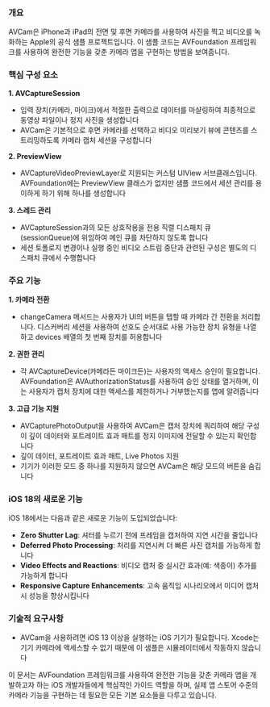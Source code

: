 ### 개요
AVCam은 iPhone과 iPad의 전면 및 후면 카메라를 사용하여 사진을 찍고 비디오를 녹화하는 Apple의 공식 샘플 프로젝트입니다. 이 샘플 코드는 AVFoundation 프레임워크를 사용하여 완전한 기능을 갖춘 카메라 앱을 구현하는 방법을 보여줍니다.

### 핵심 구성 요소

**1. AVCaptureSession**
- 입력 장치(카메라, 마이크)에서 적절한 출력으로 데이터를 마샬링하여 최종적으로 동영상 파일이나 정지 사진을 생성합니다
- AVCam은 기본적으로 후면 카메라를 선택하고 비디오 미리보기 뷰에 콘텐츠를 스트리밍하도록 카메라 캡처 세션을 구성합니다

**2. PreviewView**
- AVCaptureVideoPreviewLayer로 지원되는 커스텀 UIView 서브클래스입니다. AVFoundation에는 PreviewView 클래스가 없지만 샘플 코드에서 세션 관리를 용이하게 하기 위해 하나를 생성합니다

**3. 스레드 관리**
- AVCaptureSession과의 모든 상호작용을 전용 직렬 디스패치 큐(sessionQueue)에 위임하여 메인 큐를 차단하지 않도록 합니다
- 세션 토폴로지 변경이나 실행 중인 비디오 스트림 중단과 관련된 구성은 별도의 디스패치 큐에서 수행합니다

### 주요 기능

**1. 카메라 전환**
- changeCamera 메서드는 사용자가 UI의 버튼을 탭할 때 카메라 간 전환을 처리합니다. 디스커버리 세션을 사용하여 선호도 순서대로 사용 가능한 장치 유형을 나열하고 devices 배열의 첫 번째 장치를 허용합니다

**2. 권한 관리**
- 각 AVCaptureDevice(카메라든 마이크든)는 사용자의 액세스 승인이 필요합니다. AVFoundation은 AVAuthorizationStatus를 사용하여 승인 상태를 열거하며, 이는 사용자가 캡처 장치에 대한 액세스를 제한하거나 거부했는지를 앱에 알려줍니다

**3. 고급 기능 지원**
- AVCapturePhotoOutput을 사용하여 AVCam은 캡처 장치에 쿼리하여 해당 구성이 깊이 데이터와 포트레이트 효과 매트를 정지 이미지에 전달할 수 있는지 확인합니다
- 깊이 데이터, 포트레이트 효과 매트, Live Photos 지원
- 기기가 이러한 모드 중 하나를 지원하지 않으면 AVCam은 해당 모드의 버튼을 숨깁니다

### iOS 18의 새로운 기능
iOS 18에서는 다음과 같은 새로운 기능이 도입되었습니다:

- **Zero Shutter Lag**: 셔터를 누르기 전에 프레임을 캡처하여 지연 시간을 줄입니다
- **Deferred Photo Processing**: 처리를 지연시켜 더 빠른 사진 캡처를 가능하게 합니다
- **Video Effects and Reactions**: 비디오 캡처 중 실시간 효과(예: 색종이) 추가를 가능하게 합니다
- **Responsive Capture Enhancements**: 고속 움직임 시나리오에서 미디어 캡처 시 성능을 향상시킵니다

### 기술적 요구사항
- AVCam을 사용하려면 iOS 13 이상을 실행하는 iOS 기기가 필요합니다. Xcode는 기기 카메라에 액세스할 수 없기 때문에 이 샘플은 시뮬레이터에서 작동하지 않습니다

이 문서는 AVFoundation 프레임워크를 사용하여 완전한 기능을 갖춘 카메라 앱을 개발하고자 하는 iOS 개발자들에게 핵심적인 가이드 역할을 하며, 실제 앱 스토어 수준의 카메라 기능을 구현하는 데 필요한 모든 기본 요소들을 다루고 있습니다.